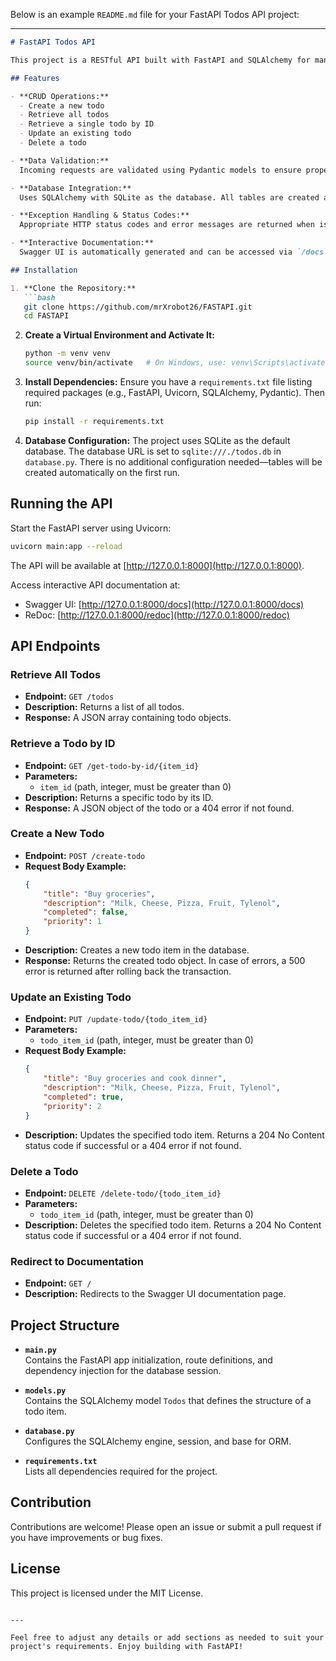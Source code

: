 Below is an example `README.md` file for your FastAPI Todos API project:

---

```markdown
# FastAPI Todos API

This project is a RESTful API built with FastAPI and SQLAlchemy for managing a list of todos. The API demonstrates full CRUD functionality along with data validation, proper exception handling, and status code management. It also leverages Swagger UI for interactive API documentation.

## Features

- **CRUD Operations:**  
  - Create a new todo  
  - Retrieve all todos  
  - Retrieve a single todo by ID  
  - Update an existing todo  
  - Delete a todo

- **Data Validation:**  
  Incoming requests are validated using Pydantic models to ensure proper data format and length constraints.

- **Database Integration:**  
  Uses SQLAlchemy with SQLite as the database. All tables are created automatically during startup.

- **Exception Handling & Status Codes:**  
  Appropriate HTTP status codes and error messages are returned when issues occur (e.g., todo not found).

- **Interactive Documentation:**  
  Swagger UI is automatically generated and can be accessed via `/docs`.

## Installation

1. **Clone the Repository:**
   ```bash
   git clone https://github.com/mrXrobot26/FASTAPI.git
   cd FASTAPI
   ```

2. **Create a Virtual Environment and Activate It:**
   ```bash
   python -m venv venv
   source venv/bin/activate   # On Windows, use: venv\Scripts\activate
   ```

3. **Install Dependencies:**
   Ensure you have a `requirements.txt` file listing required packages (e.g., FastAPI, Uvicorn, SQLAlchemy, Pydantic). Then run:
   ```bash
   pip install -r requirements.txt
   ```

4. **Database Configuration:**
   The project uses SQLite as the default database. The database URL is set to `sqlite:///./todos.db` in `database.py`. There is no additional configuration needed—tables will be created automatically on the first run.

## Running the API

Start the FastAPI server using Uvicorn:
```bash
uvicorn main:app --reload
```
The API will be available at [http://127.0.0.1:8000](http://127.0.0.1:8000).

Access interactive API documentation at:
- Swagger UI: [http://127.0.0.1:8000/docs](http://127.0.0.1:8000/docs)
- ReDoc: [http://127.0.0.1:8000/redoc](http://127.0.0.1:8000/redoc)

## API Endpoints

### Retrieve All Todos
- **Endpoint:** `GET /todos`
- **Description:** Returns a list of all todos.
- **Response:** A JSON array containing todo objects.

### Retrieve a Todo by ID
- **Endpoint:** `GET /get-todo-by-id/{item_id}`
- **Parameters:**  
  - `item_id` (path, integer, must be greater than 0)
- **Description:** Returns a specific todo by its ID.
- **Response:** A JSON object of the todo or a 404 error if not found.

### Create a New Todo
- **Endpoint:** `POST /create-todo`
- **Request Body Example:**
  ```json
  {
      "title": "Buy groceries",
      "description": "Milk, Cheese, Pizza, Fruit, Tylenol",
      "completed": false,
      "priority": 1
  }
  ```
- **Description:** Creates a new todo item in the database.
- **Response:** Returns the created todo object. In case of errors, a 500 error is returned after rolling back the transaction.

### Update an Existing Todo
- **Endpoint:** `PUT /update-todo/{todo_item_id}`
- **Parameters:**  
  - `todo_item_id` (path, integer, must be greater than 0)
- **Request Body Example:**
  ```json
  {
      "title": "Buy groceries and cook dinner",
      "description": "Milk, Cheese, Pizza, Fruit, Tylenol",
      "completed": true,
      "priority": 2
  }
  ```
- **Description:** Updates the specified todo item. Returns a 204 No Content status code if successful or a 404 error if not found.

### Delete a Todo
- **Endpoint:** `DELETE /delete-todo/{todo_item_id}`
- **Parameters:**  
  - `todo_item_id` (path, integer, must be greater than 0)
- **Description:** Deletes the specified todo item. Returns a 204 No Content status code if successful or a 404 error if not found.

### Redirect to Documentation
- **Endpoint:** `GET /`
- **Description:** Redirects to the Swagger UI documentation page.

## Project Structure

- **`main.py`**  
  Contains the FastAPI app initialization, route definitions, and dependency injection for the database session.

- **`models.py`**  
  Contains the SQLAlchemy model `Todos` that defines the structure of a todo item.

- **`database.py`**  
  Configures the SQLAlchemy engine, session, and base for ORM.

- **`requirements.txt`**  
  Lists all dependencies required for the project.

## Contribution

Contributions are welcome! Please open an issue or submit a pull request if you have improvements or bug fixes.

## License

This project is licensed under the MIT License.
```

---

Feel free to adjust any details or add sections as needed to suit your project's requirements. Enjoy building with FastAPI!